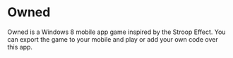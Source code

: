 # Owned
Owned is a Windows 8 mobile app game inspired by the Stroop Effect. 
You can export the game to your mobile and play or add your own code over this app.
